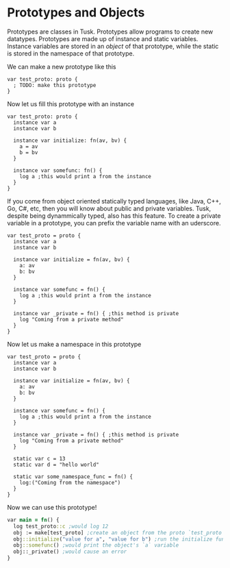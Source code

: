 # Prototypes and Objects

Prototypes are classes in Tusk. Prototypes allow programs to create new datatypes. Prototypes are made up of instance and static variables. Instance variables are stored in an *object* of that prototype, while the static is stored in the namespace of that prototype.

We can make a new prototype like this

```
var test_proto: proto {
  ; TODO: make this prototype
}
```

Now let us fill this prototype with an instance

```
var test_proto: proto {
  instance var a
  instance var b

  instance var initialize: fn(av, bv) {
    a = av
    b = bv
  }

  instance var somefunc: fn() {
    log a ;this would print a from the instance
  }
}
```

If you come from object oriented statically typed languages, like Java, C++, Go, C#, etc, then you will know about public and private variables. Tusk, despite being dynammically typed, also has this feature. To create a private variable in a prototype, you can prefix the variable name with an uderscore.

```
var test_proto = proto {
  instance var a
  instance var b

  instance var initialize = fn(av, bv) {
    a: av
    b: bv
  }

  instance var somefunc = fn() {
    log a ;this would print a from the instance
  }

  instance var _private = fn() { ;this method is private
    log "Coming from a private method"
  }
}
```

Now let us make a namespace in this prototype

```
var test_proto = proto {
  instance var a
  instance var b

  instance var initialize = fn(av, bv) {
    a: av
    b: bv
  }

  instance var somefunc = fn() {
    log a ;this would print a from the instance
  }

  instance var _private = fn() { ;this method is private
    log "Coming from a private method"
  }

  static var c = 13
  static var d = "hello world"

  static var some_namespace_func = fn() {
    log:("Coming from the namespace")
  }
}
```

Now we can use this prototype!

```clojure
var main = fn() {
  log test_proto::c ;would log 12
  obj := make[test_proto] ;create an object from the proto `test_proto`
  obj::initialize("value for a", "value for b") ;run the initialize function
  obj::somefunc() ;would print the object's `a` variable
  obj::_private() ;would cause an error
}
```